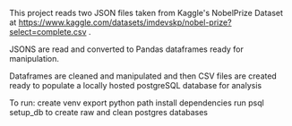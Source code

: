 
This project reads two JSON files taken from Kaggle's NobelPrize Dataset at 
https://www.kaggle.com/datasets/imdevskp/nobel-prize?select=complete.csv .

JSONS are read and converted to Pandas dataframes ready for manipulation.

Dataframes are cleaned and manipulated and then CSV files are created 
ready to populate a locally hosted postgreSQL database for analysis


To run:
    create venv
    export python path
    install dependencies
    run psql setup_db to create raw and clean postgres databases

